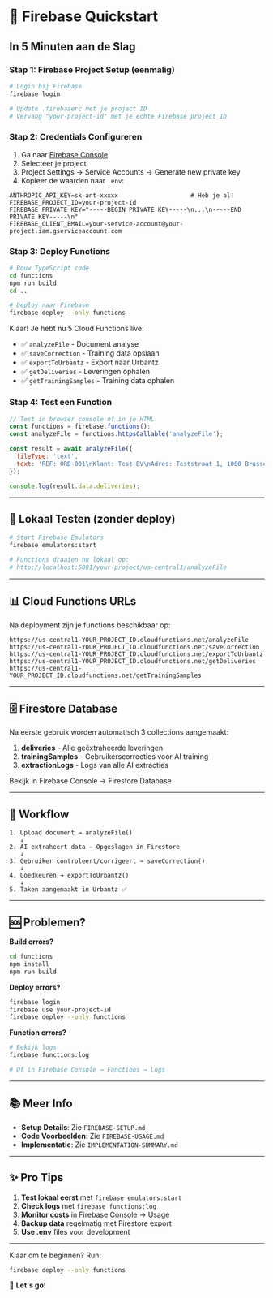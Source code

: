 # 🚀 Firebase Quickstart

## In 5 Minuten aan de Slag

### Stap 1: Firebase Project Setup (eenmalig)

```bash
# Login bij Firebase
firebase login

# Update .firebaserc met je project ID
# Vervang "your-project-id" met je echte Firebase project ID
```

### Stap 2: Credentials Configureren

1. Ga naar [Firebase Console](https://console.firebase.google.com)
2. Selecteer je project
3. Project Settings → Service Accounts → Generate new private key
4. Kopieer de waarden naar `.env`:

```env
ANTHROPIC_API_KEY=sk-ant-xxxxx                    # Heb je al!
FIREBASE_PROJECT_ID=your-project-id
FIREBASE_PRIVATE_KEY="-----BEGIN PRIVATE KEY-----\n...\n-----END PRIVATE KEY-----\n"
FIREBASE_CLIENT_EMAIL=your-service-account@your-project.iam.gserviceaccount.com
```

### Stap 3: Deploy Functions

```bash
# Bouw TypeScript code
cd functions
npm run build
cd ..

# Deploy naar Firebase
firebase deploy --only functions
```

Klaar! Je hebt nu 5 Cloud Functions live:
- ✅ `analyzeFile` - Document analyse
- ✅ `saveCorrection` - Training data opslaan
- ✅ `exportToUrbantz` - Export naar Urbantz
- ✅ `getDeliveries` - Leveringen ophalen
- ✅ `getTrainingSamples` - Training data ophalen

### Stap 4: Test een Function

```javascript
// Test in browser console of in je HTML
const functions = firebase.functions();
const analyzeFile = functions.httpsCallable('analyzeFile');

const result = await analyzeFile({
  fileType: 'text',
  text: 'REF: ORD-001\nKlant: Test BV\nAdres: Teststraat 1, 1000 Brussel'
});

console.log(result.data.deliveries);
```

---

## 🧪 Lokaal Testen (zonder deploy)

```bash
# Start Firebase Emulators
firebase emulators:start

# Functions draaien nu lokaal op:
# http://localhost:5001/your-project/us-central1/analyzeFile
```

---

## 📊 Cloud Functions URLs

Na deployment zijn je functions beschikbaar op:

```
https://us-central1-YOUR_PROJECT_ID.cloudfunctions.net/analyzeFile
https://us-central1-YOUR_PROJECT_ID.cloudfunctions.net/saveCorrection
https://us-central1-YOUR_PROJECT_ID.cloudfunctions.net/exportToUrbantz
https://us-central1-YOUR_PROJECT_ID.cloudfunctions.net/getDeliveries
https://us-central1-YOUR_PROJECT_ID.cloudfunctions.net/getTrainingSamples
```

---

## 🗄️ Firestore Database

Na eerste gebruik worden automatisch 3 collections aangemaakt:

1. **deliveries** - Alle geëxtraheerde leveringen
2. **trainingSamples** - Gebruikerscorrecties voor AI training
3. **extractionLogs** - Logs van alle AI extracties

Bekijk in Firebase Console → Firestore Database

---

## 🎯 Workflow

```
1. Upload document → analyzeFile()
   ↓
2. AI extraheert data → Opgeslagen in Firestore
   ↓
3. Gebruiker controleert/corrigeert → saveCorrection()
   ↓
4. Goedkeuren → exportToUrbantz()
   ↓
5. Taken aangemaakt in Urbantz ✅
```

---

## 🆘 Problemen?

**Build errors?**
```bash
cd functions
npm install
npm run build
```

**Deploy errors?**
```bash
firebase login
firebase use your-project-id
firebase deploy --only functions
```

**Function errors?**
```bash
# Bekijk logs
firebase functions:log

# Of in Firebase Console → Functions → Logs
```

---

## 📚 Meer Info

- **Setup Details**: Zie `FIREBASE-SETUP.md`
- **Code Voorbeelden**: Zie `FIREBASE-USAGE.md`
- **Implementatie**: Zie `IMPLEMENTATION-SUMMARY.md`

---

## ✨ Pro Tips

1. **Test lokaal eerst** met `firebase emulators:start`
2. **Check logs** met `firebase functions:log`
3. **Monitor costs** in Firebase Console → Usage
4. **Backup data** regelmatig met Firestore export
5. **Use .env** files voor development

---

Klaar om te beginnen? Run:

```bash
firebase deploy --only functions
```

🚀 **Let's go!**

